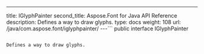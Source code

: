 ---
title: IGlyphPainter
second_title: Aspose.Font for Java API Reference
description: Defines a way to draw glyphs.
type: docs
weight: 108
url: /java/com.aspose.font/iglyphpainter/
---```
public interface IGlyphPainter
```

Defines a way to draw glyphs.
